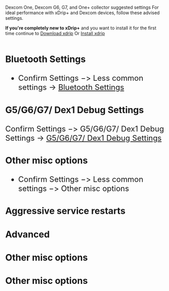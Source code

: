 Dexcom One, Dexcom G6, G7, and One+ collector suggested settings
For ideal performance with xDrip+ and Dexcom devices, follow these advised settings.
 <br> 



**If you're completely new to xDrip+** 
and you want to install it for the first time continue to <a href="https://atlas-night-out.github.io/Xdrip-AndroidAps-Nightscout-readthetips/xdrip/xdrip%20-%20Download/">Download xdrip</a> Or <a href="https://atlas-night-out.github.io/Xdrip-AndroidAps-Nightscout-readthetips/xdrip/xdrip%20-%20install/">Install xdrip</a>
</br>
</br><font size="5">

### **Bluetooth Settings**

* Confirm Settings −> Less common settings -> [Bluetooth Settings](https://github.com/user-attachments/assets/c4fd1d74-761f-4963-a2f6-c6e65a90b063 "Bluetooth Settings")<br>

### **G5/G6/G7/ Dex1 Debug Settings**

Confirm Settings −> G5/G6/G7/ Dex1 Debug Settings -> [G5/G6/G7/ Dex1 Debug Settings](![image](https://github.com/user-attachments/assets/ba2b9b35-e16c-4ab8-9151-78c9e13097de) "G5/G6/G7/ Dex1 Debug Settings")<br>

### **Other misc options**

* Confirm Settings −> Less common settings −> Other misc options<br>

### **Aggressive service restarts**

### **Advanced**

### **Other misc options**

### **Other misc options**













<!--  
  ******************************************************************************************************************
  mkdocs.yml    # The configuration file.
    docs/
    index.md  # The documentation homepage.
       ...       # Other markdown pages, images and other files.
		
		*************************************************************************
		center text**
		## <center>Now Do  </center><br>
		
		*************************************************************
		hearer link!
## 3. <a href=" https://console.cloud.google.com" target="_blank" title="Log into Google Cloud">Google Cloud</a> <br>


********************************************
    Adding exernal link to other a web sites
**********************************************
# <center>Part 2: <a href=" https://atlas-night-out.github.io/my-project/user-guide/Setting_up_Heroku_Account_part2/" target="_blank" title="Setting up Heroku Account">Setting up Heroku Account</a> </center>
<br>
**********************************************

		
<a href="http://nightscout.github.io/pages/update-fork/" target="_blank">
  <img width="auto" height="auto" border="0" align="center"  src="/img/Nightscout/Time to Update Nightscout.png" title="Update Tool"/></a>		
		
		
adding 	Yellow Hightligher!!!!!!!!	with bold too
<span style="background-color: #FFFF00">**Marked text**</span>


<a>
  <img width="auto" height="auto" border="0" align="center"  src="/img/Nightscout/Time to Update Nightscout.png" title="Update Tool"/></a>	




Adding a image with link
<a href="https://www.youtube.com/watch?v=MFsbm45b6YY" target="_blank">
  <img width="auto" height="auto" border="0" align="center"  src="/img/Part 1 Setting up Github 2021/Github account details.jpg" title="github account details"/>
</a><br>


Adding Video

<iframe width="850" height="415" src="https://www.youtube.com/embed/MFsbm45b6YY" title="YouTube video player" frameborder="0" allow="accelerometer; autoplay; clipboard-write; encrypted-media; gyroscope; picture-in-picture" allowfullscreen></iframe>


Adding an embeded video
<iframe id="video3" width="560" height="315" src="https://www.youtube.com/embed/o7-T2IrDJ_A" title="YouTube video player" frameborder="0" allow="accelerometer; autoplay; clipboard-write; encrypted-media; gyroscope; picture-in-picture" allowfullscreen></iframe>


Note
**Note:** a note is something that needs to be mentioned but is apart from the context.


List
This is a regular paragraph.

Paragraph:

1. **Now Open another tab**  to make a Mongodb Atlas** Account: <a href="https://www.mongodb.com/cloud/atlas" target="_blank" title="Click Start Free">See Here</a> 
  and **click** Start Free
 <img width="auto" height="auto" border="0" align="center"  src="/img/Atlas/MongoDB Atlas start free.jpg"Click Start"/>
   2. Sub item two
   3. Sub item three
2. Item two



font size
<font size="4">

</font>

link
<a href=" https://github.com/" target="_blank" title="First create a user account by going to">Click Here</a>


Table
| Syntax | Description |
| ----------- | ----------- |
| Header | Title |
| Paragraph | Text |


Video in a box border!

<table width="1166" border="1" style="border-color: #000000; background-color: #ffffff;" cellpadding="1" cellspacing="1" height="98">
<tbody>
<tr style="height: 16px;">
<td style="width: 1158px; border-color: #000000; background-color: #5B9BD5;" fff=""><span style="font-size: 14pt;"><span style="color: #ffffff;">video Instructions,</span></span></td>
</tr>
<tr style="height: 56.4063px;">
<td style="width: 1158px; border-color: #000000;"><span style="font-family: tahoma, arial, helvetica, sans-serif; font-size: 14pt;">
 <iframe id="video3" width="860" height="515" src="https://www.youtube.com/embed/6o3AdkQBVog" title="YouTube video player" frameborder="0" allow="accelerometer; autoplay; clipboard-write; encrypted-media; gyroscope; picture-in-picture" allowfullscreen></iframe>  </span></td>
</tr>
</tbody>
</table>
*****************************************************
Warning Note<table width="1266" border="1" style="border-color: #000000; background-color: #ffffff;" cellpadding="1" cellspacing="1" height="98">
<tbody>
<tr style="height: 16px;">
<td style="width: 1158px; border-color: #000000; background-color: #FF0000;" fff=""><span style="font-size: 14pt;"><strong><span style="color: #ffffff;">Warning!</span></strong></span></td>
</tr>
<tr style="height: 56.4063px;">
<td style="width: 1158px; border-color: #000000;"><span style="font-family: tahoma, arial, helvetica, sans-serif; font-size: 14pt;"> 1: Some new features, updates, or bug fixes may require that you clear your browser cache before you will see the changes taken effect<br/> 2: If you get no errors and no readings after a while see about doing a <a href="http://127.0.0.1:8000/user-guide/Redeploying%20your%20repository/" target="_blank" title="Redeploying your repository link">Redeploying your repository</a> </span></td>
</tr>
</tbody>
</table>





temp
### Translation

The documentation is only available in English for now.  
You might find it easier to follow if you [switch your xDrip+ to English](Display-Settings.md#language) and read it using and automatic translation with Google.<br>


## 1. [xdrip±  Hamburger Menu](../xdrip/settings.md#1-xdrip-hamburger-menu) <br>
To get to your settings click on the left Hamburger bar at the top.<br>
<img width="600" height="auto" border="0" align="center"  src="/my-project/img/xdrip/left Hamburger bar.jpg" title="Hamburger Menu "/></a><br>

## 2. [xdrip±  Settings Search](../xdrip/settings.md#2-xdrip-settings-search) <br>
There are lots of settings in xDrip+, So a search for things by looking for, use the search bar at the top right and enter the keyword you're looking for.<br>
<img width="300" height="auto" border="0" align="center"  src="/my-project/img/xdrip/Setting main.jpg" title="Settings List"/><img width="300" height="auto" border="0" align="center"  src="/my-project/img/xdrip/settings search1.jpg" title="Settings List"/></a></a><br>

## 3. [xdrip±  Settings List ](../xdrip/settings.md#3-xdrip-settings-list) <br>
There are lots of settings in xDrip+, So a search for things by looking for, use the search bar at the top right and enter the keyword you're looking for.<br>
<img width="250" height="auto" border="0" align="center"  src="/my-project/img/xdrip/xdrip Settings_list.jpg" title="Settings List"/><br>

## 4. [xdrip±  Glucose Units](../xdrip/settings.md#3-xdrip-glucose-units) <br>
In this menu you can select the units used by xDrip+ (mg/dl or mmol/l) and set high and low targets.
These two targets will decide when the graph BG dots change colour above or below target.
<br>
<img width="500" height="auto" border="0" align="center"  src="/my-project/img/xdrip/Glucose Units.jpg" title="Glucose Units"/></a><br>

## 5. [xdrip±  Alarm and Alerts](../xdrip/settings.md#4-xdrip-alarm-and-alerts)

<img width="500" height="auto" border="0" align="center"  src="/my-project/img/xdrip/Alarm and Alerts.jpg" title="Alarm and Alerts"/></a><br>

## 6. [xdrip±  Hardware Data Source](../xdrip/xdrip%20-%20hardwaredatasource.md#xdrip-data-source)<br>
These settings vary on the data source selected.<br>
<img width="500" height="auto" border="0" align="center"  src="/my-project/img/xdrip/Hardware Data Source.jpg" title="Hardware Data Source"/></a><br>

## 7. [xdrip±  Auto Configure](../xdrip/settings.md#7-xdrip-auto-configure)<br>
Auto configure helps you copy settings between two xDrip+ apps installed on different Mobiles.<br>
<img width="500" height="auto" border="0" align="center"  src="/my-project/img/xdrip/Data Synce Auto Configure.jpg" title="Auto Configure"/></a><br>

## To Be continued!<br>


### My Typo, error, missing information or changes 

If you have any issues or concerns please post your questions in the  <a href="https://www.facebook.com/groups/5390196001057776" target="_blank">
  <img width="50" height="auto" border="0" align="center"  src="/my-project/img/facebook/facebook-logo-png-11.png" title="Facebook group xdrip uk"/></a> <a href=" https://www.facebook.com/groups/5390196001057776" target="_blank" title="Facebook xDrip - UK"> Facebook Group</a> or you can go to the <span style="background-color: #FFFF00">**Discussions**</span> on <a href=" https://github.com/NightscoutFoundation/xDrip/discussions" target="_blank" title="Discussions"> Github</a><a href="https://www.facebook.com/groups/5390196001057776" target="_blank">
  <img width="50" height="auto" border="0" align="center"  src="/my-project/img/Github/github-logo-icon-16155.png" title="Github"/></a><br>



</br>

[*Last modified now*](https://github.com/NightscoutFoundation/xDrip/releases)


-->
